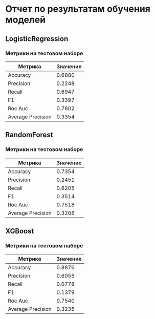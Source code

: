 ﻿# Отчет по результатам обучения моделей

## LogisticRegression

### Метрики на тестовом наборе
| Метрика | Значение |
|---------|----------|
| Accuracy | 0.6880 |
| Precision | 0.2248 |
| Recall | 0.6947 |
| F1 | 0.3397 |
| Roc Auc | 0.7602 |
| Average Precision | 0.3354 |

## RandomForest

### Метрики на тестовом наборе
| Метрика | Значение |
|---------|----------|
| Accuracy | 0.7354 |
| Precision | 0.2451 |
| Recall | 0.6205 |
| F1 | 0.3514 |
| Roc Auc | 0.7518 |
| Average Precision | 0.3208 |

## XGBoost

### Метрики на тестовом наборе
| Метрика | Значение |
|---------|----------|
| Accuracy | 0.8876 |
| Precision | 0.6055 |
| Recall | 0.0778 |
| F1 | 0.1379 |
| Roc Auc | 0.7540 |
| Average Precision | 0.3235 |

